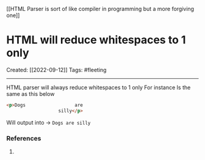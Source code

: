 [[HTML Parser is sort of like compiler in programming but a more forgiving one]]

# HTML will reduce whitespaces to 1 only
Created:  [[2022-09-12]]
Tags: #fleeting 

---
HTML parser will always reduce whitespaces to 1 only
For instance
Is the same as this below
```HTML
<p>Dogs                  are
                   silly</p>
```
Will output into
-> `Dogs are silly`













### References
1. 